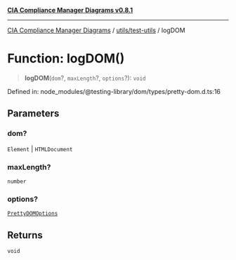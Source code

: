 [**CIA Compliance Manager Diagrams v0.8.1**](../../../README.md)

***

[CIA Compliance Manager Diagrams](../../../modules.md) / [utils/test-utils](../README.md) / logDOM

# Function: logDOM()

> **logDOM**(`dom`?, `maxLength`?, `options`?): `void`

Defined in: node\_modules/@testing-library/dom/types/pretty-dom.d.ts:16

## Parameters

### dom?

`Element` | `HTMLDocument`

### maxLength?

`number`

### options?

[`PrettyDOMOptions`](../interfaces/PrettyDOMOptions.md)

## Returns

`void`

